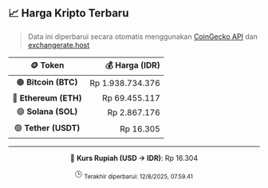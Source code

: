 

<!-- HARGA_KRIPTO -->
## 📈 Harga Kripto Terbaru

> Data ini diperbarui secara otomatis menggunakan [CoinGecko API](https://www.coingecko.com/) dan [exchangerate.host](https://exchangerate.host/)

<div align="center">

| 🪙 Token | 💰 Harga (IDR) |
|:------:|---------------:|
| 🟠 **Bitcoin (BTC)**   | Rp 1.938.734.376 |
| 🔵 **Ethereum (ETH)**  | Rp 69.455.117 |
| 🟣 **Solana (SOL)**    | Rp 2.867.176 |
| 🟢 **Tether (USDT)**   | Rp 16.305 |

---

💱 **Kurs Rupiah (USD → IDR)**: Rp 16.304

🕒 <sub>Terakhir diperbarui: 12/8/2025, 07.59.41</sub>

</div>
<!-- /HARGA_KRIPTO -->